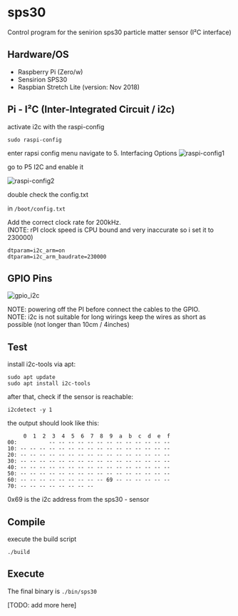 # sps30
Control program for the senirion sps30 particle matter sensor (I²C interface)

## Hardware/OS
* Raspberry Pi (Zero/w)
* Sensirion SPS30
* Raspbian Stretch Lite (version: Nov 2018)

## Pi - I²C (Inter-Integrated Circuit / i2c) 
activate i2c with the raspi-config
```
sudo raspi-config
```
enter rapsi config menu navigate to 5. Interfacing Options
![raspi-config1](https://raw.githubusercontent.com/brannow/sps30/master/docs/raspi-config_level1.png)

go to P5 I2C and enable it

![raspi-config2](https://raw.githubusercontent.com/brannow/sps30/master/docs/i2c_enable.png)

double check the config.txt 

in ```/boot/config.txt```
 
Add the correct clock rate for 200kHz. <br /> (NOTE: rPI clock speed is CPU bound and very inaccurate so i set it to 230000)
```
dtparam=i2c_arm=on
dtparam=i2c_arm_baudrate=230000
```

## GPIO Pins

![gpio_i2c](https://raw.githubusercontent.com/brannow/sps30/master/docs/gpio_i2c.png)

NOTE: powering off the PI before connect the cables to the GPIO.<br />
NOTE: i2c is not suitable for long wirings keep the wires as short as possible (not longer than 10cm / 4inches)

## Test

install i2c-tools via apt:
``` 
sudo apt update
sudo apt install i2c-tools
```

after that, check if the sensor is reachable:
```
i2cdetect -y 1
```
the output should look like this: 
``` 
     0  1  2  3  4  5  6  7  8  9  a  b  c  d  e  f
00:          -- -- -- -- -- -- -- -- -- -- -- -- -- 
10: -- -- -- -- -- -- -- -- -- -- -- -- -- -- -- -- 
20: -- -- -- -- -- -- -- -- -- -- -- -- -- -- -- -- 
30: -- -- -- -- -- -- -- -- -- -- -- -- -- -- -- -- 
40: -- -- -- -- -- -- -- -- -- -- -- -- -- -- -- -- 
50: -- -- -- -- -- -- -- -- -- -- -- -- -- -- -- -- 
60: -- -- -- -- -- -- -- -- -- 69 -- -- -- -- -- -- 
70: -- -- -- -- -- -- -- --  
```

0x69 is the i2c address from the sps30 - sensor

## Compile 
execute the build script 
```
./build
```

## Execute
The final binary is ```./bin/sps30```

[TODO: add more here]
